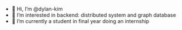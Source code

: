 - 👋 Hi, I’m @dylan-kim
- 👀 I’m interested in backend: distributed system and graph database
- 🌱 I’m currently a student in final year doing an internship

<!---
dylan-kim/dylan-kim is a ✨ special ✨ repository because its `README.md` (this file) appears on your GitHub profile.
You can click the Preview link to take a look at your changes.
--->
